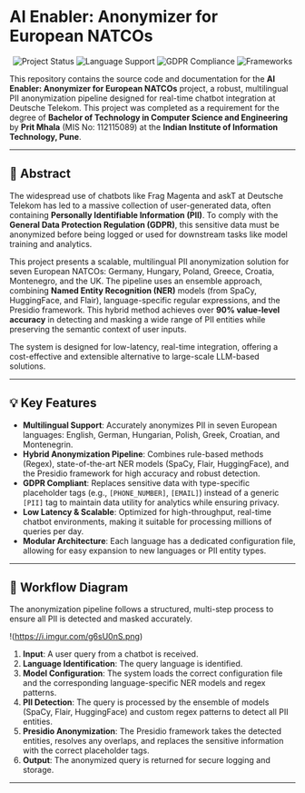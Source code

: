 # AI Enabler: Anonymizer for European NATCOs

<p align="center">
  <img src="https://img.shields.io/badge/Status-Completed-green.svg" alt="Project Status">
  <img src="https://img.shields.io/badge/Language%20Support-Multilingual-blue.svg" alt="Language Support">
  <img src="https://img.shields.io/badge/Compliance-GDPR-red.svg" alt="GDPR Compliance">
  <img src="https://img.shields.io/badge/Frameworks-PyTorch%20%7C%20SpaCy%20%7C%20Presidio-orange.svg" alt="Frameworks">
</p>

This repository contains the source code and documentation for the **AI Enabler: Anonymizer for European NATCOs** project, a robust, multilingual PII anonymization pipeline designed for real-time chatbot integration at Deutsche Telekom. This project was completed as a requirement for the degree of **Bachelor of Technology in Computer Science and Engineering** by **Prit Mhala** (MIS No: 112115089) at the **Indian Institute of Information Technology, Pune**.

---

## 🧐 Abstract

The widespread use of chatbots like Frag Magenta and askT at Deutsche Telekom has led to a massive collection of user-generated data, often containing **Personally Identifiable Information (PII)**. To comply with the **General Data Protection Regulation (GDPR)**, this sensitive data must be anonymized before being logged or used for downstream tasks like model training and analytics.

This project presents a scalable, multilingual PII anonymization solution for seven European NATCOs: Germany, Hungary, Poland, Greece, Croatia, Montenegro, and the UK. The pipeline uses an ensemble approach, combining **Named Entity Recognition (NER)** models (from SpaCy, HuggingFace, and Flair), language-specific regular expressions, and the Presidio framework. This hybrid method achieves over **90% value-level accuracy** in detecting and masking a wide range of PII entities while preserving the semantic context of user inputs.

The system is designed for low-latency, real-time integration, offering a cost-effective and extensible alternative to large-scale LLM-based solutions.

---

## 💡 Key Features

* **Multilingual Support**: Accurately anonymizes PII in seven European languages: English, German, Hungarian, Polish, Greek, Croatian, and Montenegrin.
* **Hybrid Anonymization Pipeline**: Combines rule-based methods (Regex), state-of-the-art NER models (SpaCy, Flair, HuggingFace), and the Presidio framework for high accuracy and robust detection.
* **GDPR Compliant**: Replaces sensitive data with type-specific placeholder tags (e.g., `[PHONE_NUMBER]`, `[EMAIL]`) instead of a generic `[PII]` tag to maintain data utility for analytics while ensuring privacy.
* **Low Latency & Scalable**: Optimized for high-throughput, real-time chatbot environments, making it suitable for processing millions of queries per day.
* **Modular Architecture**: Each language has a dedicated configuration file, allowing for easy expansion to new languages or PII entity types.

---

## 🔧 Workflow Diagram

The anonymization pipeline follows a structured, multi-step process to ensure all PII is detected and masked accurately.

!(https://i.imgur.com/g6sU0nS.png)

1.  **Input**: A user query from a chatbot is received.
2.  **Language Identification**: The query language is identified.
3.  **Model Configuration**: The system loads the correct configuration file and the corresponding language-specific NER models and regex patterns.
4.  **PII Detection**: The query is processed by the ensemble of models (SpaCy, Flair, HuggingFace) and custom regex patterns to detect all PII entities.
5.  **Presidio Anonymization**: The Presidio framework takes the detected entities, resolves any overlaps, and replaces the sensitive information with the correct placeholder tags.
6.  **Output**: The anonymized query is returned for secure logging and storage.

---

